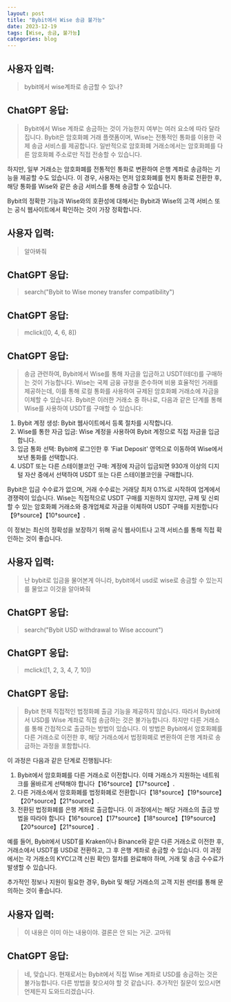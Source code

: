 ```yaml
---
layout: post
title: "Bybit에서 Wise 송금 불가능"
date: 2023-12-19
tags: [Wise, 송금, 불가능]
categories: blog
---
```


## 사용자 입력:
> bybit에서 wise계좌로 송금할 수 있나?

## ChatGPT 응답:
> Bybit에서 Wise 계좌로 송금하는 것이 가능한지 여부는 여러 요소에 따라 달라집니다. Bybit은 암호화폐 거래 플랫폼이며, Wise는 전통적인 통화를 이용한 국제 송금 서비스를 제공합니다. 일반적으로 암호화폐 거래소에서는 암호화폐를 다른 암호화폐 주소로만 직접 전송할 수 있습니다. 

하지만, 일부 거래소는 암호화폐를 전통적인 통화로 변환하여 은행 계좌로 송금하는 기능을 제공할 수도 있습니다. 이 경우, 사용자는 먼저 암호화폐를 현지 통화로 전환한 후, 해당 통화를 Wise와 같은 송금 서비스를 통해 송금할 수 있습니다. 

Bybit의 정확한 기능과 Wise와의 호환성에 대해서는 Bybit과 Wise의 고객 서비스 또는 공식 웹사이트에서 확인하는 것이 가장 정확합니다.

## 사용자 입력:
> 알아봐줘

## ChatGPT 응답:
> search("Bybit to Wise money transfer compatibility")

## ChatGPT 응답:
> mclick([0, 4, 6, 8])

## ChatGPT 응답:
> 송금 관련하여, Bybit에서 Wise를 통해 자금을 입금하고 USDT(테더)를 구매하는 것이 가능합니다. Wise는 국제 금융 규정을 준수하며 비용 효율적인 거래를 제공하는데, 이를 통해 로컬 통화를 사용하여 규제된 암호화폐 거래소에 자금을 이체할 수 있습니다. Bybit은 이러한 거래소 중 하나로, 다음과 같은 단계를 통해 Wise를 사용하여 USDT를 구매할 수 있습니다:

1. Bybit 계정 생성: Bybit 웹사이트에서 등록 절차를 시작합니다.
2. Wise를 통한 자금 입금: Wise 계정을 사용하여 Bybit 계정으로 직접 자금을 입금합니다.
3. 입금 통화 선택: Bybit에 로그인한 후 'Fiat Deposit' 영역으로 이동하여 Wise에서 보낸 통화를 선택합니다.
4. USDT 또는 다른 스테이블코인 구매: 계정에 자금이 입금되면 930개 이상의 디지털 자산 중에서 선택하여 USDT 또는 다른 스테이블코인을 구매합니다.

Bybit은 입금 수수료가 없으며, 거래 수수료는 거래당 최저 0.1%로 시작하여 업계에서 경쟁력이 있습니다. Wise는 직접적으로 USDT 구매를 지원하지 않지만, 규제 및 신뢰할 수 있는 암호화폐 거래소와 중개업체로 자금을 이체하여 USDT 구매를 지원합니다【9†source】【10†source】.

이 정보는 최신의 정확성을 보장하기 위해 공식 웹사이트나 고객 서비스를 통해 직접 확인하는 것이 좋습니다.

## 사용자 입력:
> 난 bybit로 입금을 물어본게 아니라, bybit에서 usd로 wise로 송금할 수 있는지를 물었고 이것을 알아봐줘

## ChatGPT 응답:
> search("Bybit USD withdrawal to Wise account")

## ChatGPT 응답:
> mclick([1, 2, 3, 4, 7, 10])

## ChatGPT 응답:
> Bybit 현재 직접적인 법정화폐 출금 기능을 제공하지 않습니다. 따라서 Bybit에서 USD를 Wise 계좌로 직접 송금하는 것은 불가능합니다. 하지만 다른 거래소를 통해 간접적으로 출금하는 방법이 있습니다. 이 방법은 Bybit에서 암호화폐를 다른 거래소로 이전한 후, 해당 거래소에서 법정화폐로 변환하여 은행 계좌로 송금하는 과정을 포함합니다.

이 과정은 다음과 같은 단계로 진행됩니다:

1. Bybit에서 암호화폐를 다른 거래소로 이전합니다. 이때 거래소가 지원하는 네트워크를 올바르게 선택해야 합니다【16†source】【17†source】.
2. 다른 거래소에서 암호화폐를 법정화폐로 전환합니다【18†source】【19†source】【20†source】【21†source】.
3. 전환된 법정화폐를 은행 계좌로 출금합니다. 이 과정에서는 해당 거래소의 출금 방법을 따라야 합니다【16†source】【17†source】【18†source】【19†source】【20†source】【21†source】.

예를 들어, Bybit에서 USDT를 Kraken이나 Binance와 같은 다른 거래소로 이전한 후, 거래소에서 USDT를 USD로 전환하고, 그 후 은행 계좌로 송금할 수 있습니다. 이 과정에서는 각 거래소의 KYC(고객 신원 확인) 절차를 완료해야 하며, 거래 및 송금 수수료가 발생할 수 있습니다.

추가적인 정보나 지원이 필요한 경우, Bybit 및 해당 거래소의 고객 지원 센터를 통해 문의하는 것이 좋습니다.

## 사용자 입력:
> 이 내용은 이미 아는 내용이야. 결론은 안 되는 거군. 고마워

## ChatGPT 응답:
> 네, 맞습니다. 현재로서는 Bybit에서 직접 Wise 계좌로 USD를 송금하는 것은 불가능합니다. 다른 방법을 찾으셔야 할 것 같습니다. 추가적인 질문이 있으시면 언제든지 도와드리겠습니다.

